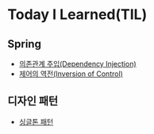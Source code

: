 # Today I Learned(TIL)
## Spring
* [의존관계 주입(Dependency Injection)](spring/의존관계%20주입(Dependency%20Injection).md)
* [제어의 역전(Inversion of Control)](spring/제어의%20역전(Inversion%20of%20Control).md)
## 디자인 패턴
* [싱글톤 패턴](design%20pattern/singleton-pattern.md)
